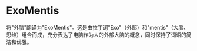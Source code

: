 # ExoMentis  
将"外脑"翻译为"ExoMentis"。这是由拉丁词"Exo"（外部）和"mentis"（大脑、思维）组合而成，充分表达了电脑作为人的外部大脑的概念，同时保持了词语的简洁和优雅。
